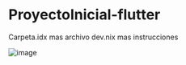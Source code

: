# ProyectoInicial-flutter

Carpeta.idx mas archivo dev.nix mas instrucciones

![image](https://github.com/user-attachments/assets/491e39a7-94a7-46ce-93ce-3b8d7e488dc3)
